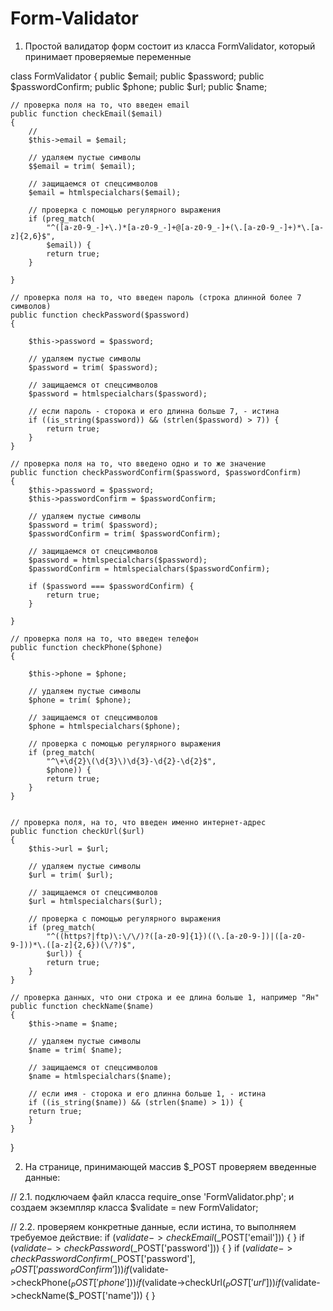 # Form-Validator

1. Простой валидатор форм состоит из класса FormValidator, который принимает проверяемые переменные

class FormValidator
{
    public $email;
    public $password;
    public $passwordConfirm;
    public $phone;
    public $url;
    public $name;

    // проверка поля на то, что введен email
    public function checkEmail($email)
    {
        //
        $this->email = $email;

        // удаляем пустые символы
        $$email = trim( $email);

        // защищаемся от спецсимволов
        $email = htmlspecialchars($email);

        // проверка с помощью регулярного выражения
        if (preg_match(
            "^([a-z0-9_-]+\.)*[a-z0-9_-]+@[a-z0-9_-]+(\.[a-z0-9_-]+)*\.[a-z]{2,6}$",
            $email)) {
            return true;
        }

    }

    // проверка поля на то, что введен пароль (строка длинной более 7 символов)
    public function checkPassword($password)
    {

        $this->password = $password;

        // удаляем пустые символы
        $password = trim( $password);

        // защищаемся от спецсимволов
        $password = htmlspecialchars($password);

        // если пароль - сторока и его длинна больше 7, - истина
        if ((is_string($password)) && (strlen($password) > 7)) {
            return true;
        }
    }

    // проверка поля на то, что введено одно и то же значение
    public function checkPasswordConfirm($password, $passwordConfirm)
    {
        $this->password = $password;
        $this->passwordConfirm = $passwordConfirm;

        // удаляем пустые символы
        $password = trim( $password);
        $passwordConfirm = trim( $passwordConfirm);

        // защищаемся от спецсимволов
        $password = htmlspecialchars($password);
        $passwordConfirm = htmlspecialchars($passwordConfirm);

        if ($password === $passwordConfirm) {
            return true;
        }

    }

    // проверка поля на то, что введен телефон
    public function checkPhone($phone)
    {

        $this->phone = $phone;

        // удаляем пустые символы
        $phone = trim( $phone);

        // защищаемся от спецсимволов
        $phone = htmlspecialchars($phone);

        // проверка с помощью регулярного выражения
        if (preg_match(
            "^\+\d{2}\(\d{3}\)\d{3}-\d{2}-\d{2}$",
            $phone)) {
            return true;
        }
    }


    // проверка поля, на то, что введен именно интернет-адрес
    public function checkUrl($url)
    {
        $this->url = $url;

        // удаляем пустые символы
        $url = trim( $url);

        // защищаемся от спецсимволов
        $url = htmlspecialchars($url);

        // проверка с помощью регулярного выражения
        if (preg_match(
            "^((https?|ftp)\:\/\/)?([a-z0-9]{1})((\.[a-z0-9-])|([a-z0-9-]))*\.([a-z]{2,6})(\/?)$",
            $url)) {
            return true;
        }
    }

    // проверка данных, что они строка и ее длина больше 1, например "Ян"
    public function checkName($name)
    {
        $this->name = $name;

        // удаляем пустые символы
        $name = trim( $name);

        // защищаемся от спецсимволов
        $name = htmlspecialchars($name);

        // если имя - сторока и его длинна больше 1, - истина
        if ((is_string($name)) && (strlen($name) > 1)) {
        return true;
        }
    }

}

2. На странице, принимающей массив $_POST проверяем введенные данные:

// 2.1. подключаем файл класса 
require_onse 'FormValidator.php'; 
и создаем экземпляр класса 
$validate = new FormValidator;

// 2.2. проверяем конкретные данные, если истина, то выполняем требуемое действие:
if ($validate->checkEmail($_POST['email'])) {  }
if ($validate->checkPassword($_POST['password'])) {  }
if ($validate->checkPasswordConfirm($_POST['password'], $_POST['passwordConfirm'])) {  }
if ($validate->checkPhone($_POST['phone'])) {  }
if ($validate->checkUrl($_POST['url'])) {  }
if ($validate->checkName($_POST['name'])) {  }
